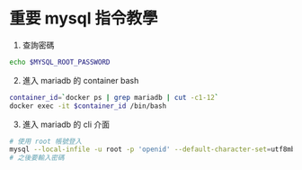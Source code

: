 # 重要 mysql 指令教學


1. 查詢密碼  
```bash
echo $MYSQL_ROOT_PASSWORD
```
2. 進入 mariadb 的 container bash  
```bash
container_id=`docker ps | grep mariadb | cut -c1-12`
docker exec -it $container_id /bin/bash
```
3. 進入 mariadb 的 cli 介面  
```bash
# 使用 root 帳號登入
mysql --local-infile -u root -p 'openid' --default-character-set=utf8mb4
# 之後要輸入密碼
```


